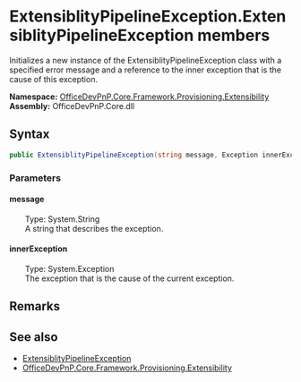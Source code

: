 # ExtensiblityPipelineException.ExtensiblityPipelineException members 
 Initializes a new instance of the ExtensiblityPipelineException class with a specified error message and a reference to the inner exception that is the cause of this exception.   

**Namespace:** [OfficeDevPnP.Core.Framework.Provisioning.Extensibility](OfficeDevPnP.Core.Framework.Provisioning.Extensibility.md)  
**Assembly:** OfficeDevPnP.Core.dll  
## Syntax
```C#
public ExtensiblityPipelineException(string message, Exception innerException)
```
### Parameters
#### message  
&emsp;&emsp;Type: System.String  
&emsp;&emsp;A string that describes the exception.  


#### innerException  
&emsp;&emsp;Type: System.Exception  
&emsp;&emsp;The exception that is the cause of the current exception.  


## Remarks
  
## See also
- [ExtensiblityPipelineException](OfficeDevPnP.Core.Framework.Provisioning.Extensibility.ExtensiblityPipelineException.md)
- [OfficeDevPnP.Core.Framework.Provisioning.Extensibility](OfficeDevPnP.Core.Framework.Provisioning.Extensibility.md)
